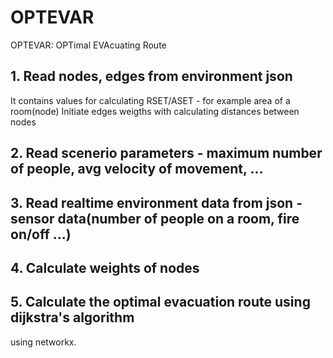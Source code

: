 # OPTEVAR
OPTEVAR: OPTimal EVAcuating Route

## 1. Read nodes, edges from environment json
 It contains values for calculating RSET/ASET - for example area of a room(node)
 Initiate edges weigths with calculating distances between nodes

## 2. Read scenerio parameters - maximum number of people, avg velocity of movement, ...

## 3. Read realtime environment data from json - sensor data(number of people on a room, fire on/off ...)

## 4. Calculate weights of nodes

## 5. Calculate the optimal evacuation route using dijkstra's algorithm
 using networkx.
